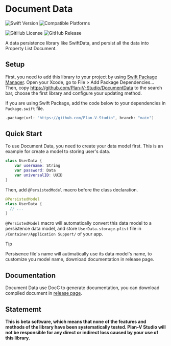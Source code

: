 # Document Data

![Swift Version](https://img.shields.io/endpoint?url=https%3A%2F%2Fswiftpackageindex.com%2Fapi%2Fpackages%2FPlan-V-Studio%2FDocumentData%2Fbadge%3Ftype%3Dswift-versions)
![Compatible Platforms](https://img.shields.io/endpoint?url=https%3A%2F%2Fswiftpackageindex.com%2Fapi%2Fpackages%2FPlan-V-Studio%2FDocumentData%2Fbadge%3Ftype%3Dplatforms)

![GitHub License](https://img.shields.io/github/license/Plan-V-Studio/DocumentData)
![GitHub Release](https://img.shields.io/github/v/release/Plan-V-Studio/DocumentData)


A data persistence library like SwiftData, and persist all the data into Property List Document.

## Setup

First, you need to add this library to your project by using [Swift Package Manager](https://github.com/apple/swift-package-manager). Open your Xcode, go to File > Add Package Dependencies... Then, copy https://github.com/Plan-V-Studio/DocumentData to the search bar, choose the first library and configure your updating method.

If you are using Swift Package, add the code below to your dependencies in `Package.swift` file.

```swift
.package(url: "https://github.com/Plan-V-Studio", branch: "main")
```

## Quick Start

To use Document Data, you need to create your data model first. This is an example for create a model to storing user's data.

```swift
class UserData {
    var username: String
    var password: Data
    var universalID: UUID
}
```

Then, add `@PersistedModel` macro before the class declaration.

```swift
@PersistedModel
class UserData {
  // ...
}
```

`@PersistedModel` macro will automatically convert this data model to a persistence data model, and store `UserData.storage.plist` file in `/Container/Application Support/` of your app.

> [!TIP]
>
> Persisence file's name will autimatically use its data model's name,
> to customize you model name, download documentation in release page.

## Documentation

Document Data use DocC to generate documentation, you can download compiled document in [release page](https://github.com/Plan-V-Studio/DocumentData/releases).

## Statememt

**This is beta software, which means that none of the features and methods of the library have been systematically tested. Plan-V Studio will not be responsible for any direct or indirect loss caused by your use of this library.**
